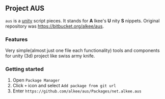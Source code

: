 ## Project AUS

`aus` is a [unity](https://unity3d.com) script pieces. It stands for __A__ lkee's
 __U__ nity __S__ nippets. Original repository was https://bitbucket.org/alkee/aus.
 
### Features

Very simple(almost just one file each functionality) tools and components for
unity (3d) project like swiss army knife.

### Getting started

 1. Open `Package Manager`
 2. Click `+` icon and select `Add package from git url`
 3. Enter `https://github.com/alkee/aus/Packages/net.alkee.aus`

